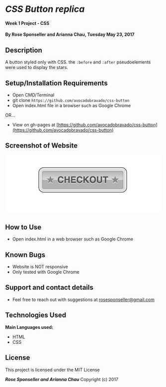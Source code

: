 # _CSS Button replica_

#### Week 1 Project - CSS

#### By **Rose Sponseller and Arianna Chau, Tuesday May 23, 2017**

## Description

A button styled only with CSS. the `:before` and `:after` pseudoelements were used to display the stars.

## Setup/Installation Requirements

* Open CMD/Terminal
* git clone `https://github.com/avocadobravado/css-button`
* Open index.html file in a browser such as Google Chrome

OR...

* View on gh-pages at [https://github.com/avocadobravado/css-button](https://github.com/avocadobravado/css-button)

## Screenshot of Website

![screenshot of project](https://github.com/avocadobravado/css-button/blob/master/scs.png?raw=true)

## How to Use

* Open index.html in a web browser such as Google Chrome
## Known Bugs

* Website is NOT responsive
* Only tested with Google Chrome

## Support and contact details

* Feel free to reach out with suggestions at rosesponseller@gmail.com

## Technologies Used

**Main Languages used:**

* HTML
* CSS

## License

This project is licensed under the MIT License

**_Rose Sponseller and Arianna Chau_** Copyright (c) 2017
